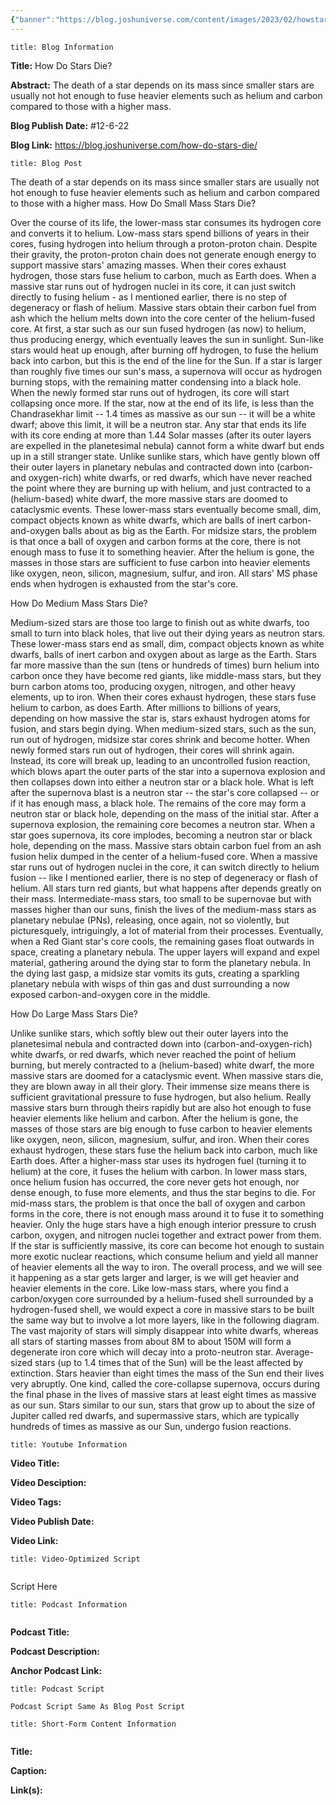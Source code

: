 ```yaml
---
{"banner":"https://blog.joshuniverse.com/content/images/2023/02/howstarsdieheader--1-.png","banner_x":0.5,"dg-publish":true,"permalink":"/blog/how-do-stars-die/","dgPassFrontmatter":true,"noteIcon":"","created":"","updated":""}
---
```


```ad-info
title: Blog Information
```

**Title:** How Do Stars Die?

**Abstract:** The death of a star depends on its mass since smaller stars are usually not hot enough to fuse heavier elements such as helium and carbon compared to those with a higher mass. 

**Blog Publish Date:** #12-6-22 

**Blog Link:** https://blog.joshuniverse.com/how-do-stars-die/

```ad-abstract
title: Blog Post
```

The death of a star depends on its mass since smaller stars are usually not hot enough to fuse heavier elements such as helium and carbon compared to those with a higher mass. 
How Do Small Mass Stars Die?


Over the course of its life, the lower-mass star consumes its hydrogen core and converts it to helium. Low-mass stars spend billions of years in their cores, fusing hydrogen into helium through a proton-proton chain. Despite their gravity, the proton-proton chain does not generate enough energy to support massive stars' amazing masses.
When their cores exhaust hydrogen, those stars fuse helium to carbon, much as Earth does. When a massive star runs out of hydrogen nuclei in its core, it can just switch directly to fusing helium - as I mentioned earlier, there is no step of degeneracy or flash of helium. Massive stars obtain their carbon fuel from ash which the helium melts down into the core center of the helium-fused core.
At first, a star such as our sun fused hydrogen (as now) to helium, thus producing energy, which eventually leaves the sun in sunlight. Sun-like stars would heat up enough, after burning off hydrogen, to fuse the helium back into carbon, but this is the end of the line for the Sun. If a star is larger than roughly five times our sun's mass, a supernova will occur as hydrogen burning stops, with the remaining matter condensing into a black hole.
When the newly formed star runs out of hydrogen, its core will start collapsing once more. If the star, now at the end of its life, is less than the Chandrasekhar limit -- 1.4 times as massive as our sun -- it will be a white dwarf; above this limit, it will be a neutron star. Any star that ends its life with its core ending at more than 1.44 Solar masses (after its outer layers are expelled in the planetesimal nebula) cannot form a white dwarf but ends up in a still stranger state.
Unlike sunlike stars, which have gently blown off their outer layers in planetary nebulas and contracted down into (carbon- and oxygen-rich) white dwarfs, or red dwarfs, which have never reached the point where they are burning up with helium, and just contracted to a (helium-based) white dwarf, the more massive stars are doomed to cataclysmic events. These lower-mass stars eventually become small, dim, compact objects known as white dwarfs, which are balls of inert carbon-and-oxygen balls about as big as the Earth. For midsize stars, the problem is that once a ball of oxygen and carbon forms at the core, there is not enough mass to fuse it to something heavier.
After the helium is gone, the masses in those stars are sufficient to fuse carbon into heavier elements like oxygen, neon, silicon, magnesium, sulfur, and iron. All stars' MS phase ends when hydrogen is exhausted from the star's core.

How Do Medium Mass Stars Die?


Medium-sized stars are those too large to finish out as white dwarfs, too small to turn into black holes, that live out their dying years as neutron stars. These lower-mass stars end as small, dim, compact objects known as white dwarfs, balls of inert carbon and oxygen about as large as the Earth.
Stars far more massive than the sun (tens or hundreds of times) burn helium into carbon once they have become red giants, like middle-mass stars, but they burn carbon atoms too, producing oxygen, nitrogen, and other heavy elements, up to iron. When their cores exhaust hydrogen, these stars fuse helium to carbon, as does Earth.
After millions to billions of years, depending on how massive the star is, stars exhaust hydrogen atoms for fusion, and stars begin dying. When medium-sized stars, such as the sun, run out of hydrogen, midsize star cores shrink and become hotter. When newly formed stars run out of hydrogen, their cores will shrink again.
Instead, its core will break up, leading to an uncontrolled fusion reaction, which blows apart the outer parts of the star into a supernova explosion and then collapses down into either a neutron star or a black hole. What is left after the supernova blast is a neutron star -- the star's core collapsed -- or if it has enough mass, a black hole. The remains of the core may form a neutron star or black hole, depending on the mass of the initial star.
After a supernova explosion, the remaining core becomes a neutron star. When a star goes supernova, its core implodes, becoming a neutron star or black hole, depending on the mass. Massive stars obtain carbon fuel from an ash fusion helix dumped in the center of a helium-fused core.
When a massive star runs out of hydrogen nuclei in the core, it can switch directly to helium fusion -- like I mentioned earlier, there is no step of degeneracy or flash of helium. All stars turn red giants, but what happens after depends greatly on their mass. Intermediate-mass stars, too small to be supernovae but with masses higher than our suns, finish the lives of the medium-mass stars as planetary nebulae (PNs), releasing, once again, not so violently, but picturesquely, intriguingly, a lot of material from their processes.
Eventually, when a Red Giant star's core cools, the remaining gases float outwards in space, creating a planetary nebula. The upper layers will expand and expel material, gathering around the dying star to form the planetary nebula. In the dying last gasp, a midsize star vomits its guts, creating a sparkling planetary nebula with wisps of thin gas and dust surrounding a now exposed carbon-and-oxygen core in the middle.


How Do Large Mass Stars Die?


Unlike sunlike stars, which softly blew out their outer layers into the planetesimal nebula and contracted down into (carbon-and-oxygen-rich) white dwarfs, or red dwarfs, which never reached the point of helium burning, but merely contracted to a (helium-based) white dwarf, the more massive stars are doomed for a cataclysmic event. When massive stars die, they are blown away in all their glory. Their immense size means there is sufficient gravitational pressure to fuse hydrogen, but also helium. Really massive stars burn through theirs rapidly but are also hot enough to fuse heavier elements like helium and carbon.
After the helium is gone, the masses of those stars are big enough to fuse carbon to heavier elements like oxygen, neon, silicon, magnesium, sulfur, and iron. When their cores exhaust hydrogen, these stars fuse the helium back into carbon, much like Earth does. After a higher-mass star uses its hydrogen fuel (turning it to helium) at the core, it fuses the helium with carbon.
In lower mass stars, once helium fusion has occurred, the core never gets hot enough, nor dense enough, to fuse more elements, and thus the star begins to die. For mid-mass stars, the problem is that once the ball of oxygen and carbon forms in the core, there is not enough mass around it to fuse it to something heavier. Only the huge stars have a high enough interior pressure to crush carbon, oxygen, and nitrogen nuclei together and extract power from them.
If the star is sufficiently massive, its core can become hot enough to sustain more exotic nuclear reactions, which consume helium and yield all manner of heavier elements all the way to iron. The overall process, and we will see it happening as a star gets larger and larger, is we will get heavier and heavier elements in the core. Like low-mass stars, where you find a carbon/oxygen core surrounded by a helium-fused shell surrounded by a hydrogen-fused shell, we would expect a core in massive stars to be built the same way but to involve a lot more layers, like in the following diagram.
The vast majority of stars will simply disappear into white dwarfs, whereas all stars of starting masses from about 8M to about 150M will form a degenerate iron core which will decay into a proto-neutron star. Average-sized stars (up to 1.4 times that of the Sun) will be the least affected by extinction. Stars heavier than eight times the mass of the Sun end their lives very abruptly.
One kind, called the core-collapse supernova, occurs during the final phase in the lives of massive stars at least eight times as massive as our sun. Stars similar to our sun, stars that grow up to about the size of Jupiter called red dwarfs, and supermassive stars, which are typically hundreds of times as massive as our Sun, undergo fusion reactions.

```ad-info
title: Youtube Information
```

**Video Title:**

**Video Desciption:**

**Video Tags:**

**Video Publish Date:**

**Video Link:**

```ad-abstract
title: Video-Optimized Script


```

Script Here

```ad-info
title: Podcast Information


```

**Podcast Title:**

**Podcast Description:**

**Anchor Podcast Link:**

```ad-info
title: Podcast Script

Podcast Script Same As Blog Post Script

```


```ad-info
title: Short-Form Content Information


```

**Title:**

**Caption:**

**Link(s):**

